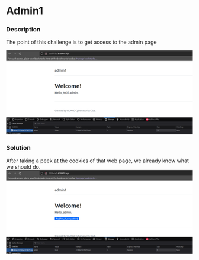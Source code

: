 # Admin1

### Description 
The point of this challenge is to get access to the admin page

<img src="./imgs/cookies.png">

### Solution
After taking a peek at the cookies of that web page, we already know what we should do. 
<img src="./imgs/admin.png">